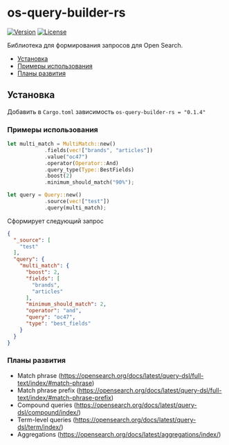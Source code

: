 # os-query-builder-rs
[![Version](https://img.shields.io/crates/v/os-query-builder-rs)](https://crates.io/crates/os-query-builder-rs)
[![License](https://img.shields.io/crates/l/os-query-builder-rs)](License)

Библиотека для формирования запросов для Open Search.

- [Установка](#установка)
- [Примеры использования](#примеры-использования)
- [Планы развития](#планы-развития)

## Установка
Добавить в `Cargo.toml` зависимость `os-query-builder-rs = "0.1.4"`

### Примеры использования
```rust
let multi_match = MultiMatch::new()
            .fields(vec!["brands", "articles"])
            .value("oc47")
            .operator(Operator::And)
            .query_type(Type::BestFields)
            .boost(2)
            .minimum_should_match("90%");

let query = Query::new()
            .source(vec!["test"])
            .query(multi_match);
```

Сформирует следующий запрос

```json
{
  "_source": [
    "test"
  ],
  "query": {
    "multi_match": {
      "boost": 2,
      "fields": [
        "brands",
        "articles"
      ],
      "minimum_should_match": 2,
      "operator": "and",
      "query": "oc47",
      "type": "best_fields"
    }
  }
}
```

### Планы развития
- Match phrase (https://opensearch.org/docs/latest/query-dsl/full-text/index/#match-phrase)
- Match phrase prefix (https://opensearch.org/docs/latest/query-dsl/full-text/index/#match-phrase-prefix)
- Compound queries (https://opensearch.org/docs/latest/query-dsl/compound/index/)
- Term-level queries (https://opensearch.org/docs/latest/query-dsl/term/index/)
- Aggregations (https://opensearch.org/docs/latest/aggregations/index/)